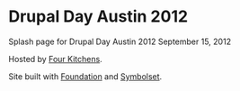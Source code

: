 Drupal Day Austin 2012
==========

Splash page for Drupal Day Austin 2012
September 15, 2012

Hosted by <a href="http://fourkitchens.com/">Four Kitchens</a>.

Site built with <a href="http://foundation.zurb.com">Foundation</a> and <a href="http://symbolset.com/">Symbolset</a>.